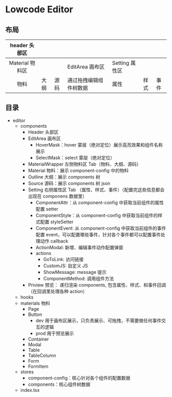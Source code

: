 # Lowcode Editor

## 布局

|  header 头部区  |      |      |                        |                |      |      |
| :-------------: | ---- | ---- | ---------------------- | -------------- | ---- | ---- |
| Material 物料区 |      |      | EditArea 画布区        | Setting 属性区 |      |      |
|      物料       | 大纲 | 源码 | 通过拖拽编辑组件树数据 | 属性           | 样式 | 事件 |

## 目录

- editor
  - components
    - Header 头部区
    - EditArea 画布区
      - HoverMask：hover 蒙层（绝对定位）展示高亮效果和组件名称展示
      - SelectMask：select 蒙层（绝对定位）
    - MaterialWrapper 左侧物料区 Tab（物料、大纲、源码）
    - Material 物料：展示 component-config 中的物料
    - Outline 大纲：展示 components 树
    - Source 源码：展示 components 树 json
    - Setting 右侧属性区 Tab （属性、样式、事件）（配置完这些信息都会出现在 componens 数据里）
      - ComponentAttr：从 component-config 中获取当前组件的属性配置 setter
      - ComponentStyle：从 component-config 中获取当前组件的样式配置 styleSetter
      - ComponentEvent: 从 component-config 中获取当前组件的事件配置 event，可以配置哪些事件，针对各个事件都可以配置事件处理动作 callback
      - ActionModal: 新增、编辑事件动作配置弹窗
      - actions
        - GoToLink: 访问链接
        - CustomJS: 自定义 JS
        - ShowMessage: message 提示
        - ComponentMethod: 调用组件方法
    - Priview 预览： 递归渲染 components, 包含属性、样式、和事件回调（在回调里处理各种 action）
  - hooks
  - materials 物料
    - Page
    - Button
      - dev 用于画布区展示，只负责展示、可拖拽，不需要做任何事件交互的逻辑
      - prod 用于预览展示
    - Container
    - Modal
    - Table
    - TableColumn
    - Form
    - FormItem
  - stores
    - component-config：核心针对各个组件的配置数据
    - components：核心组件树数据
  - index.tsx
